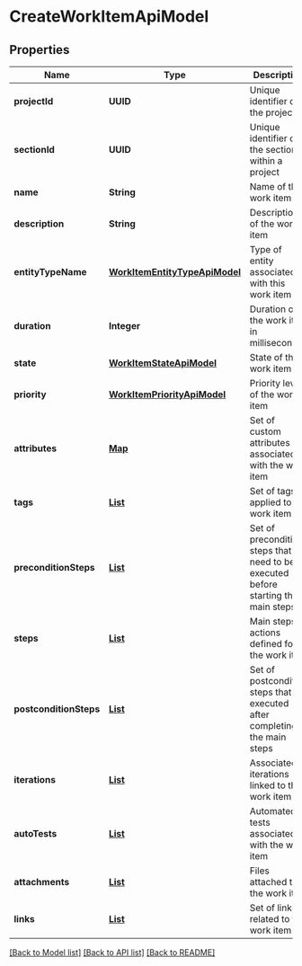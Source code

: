 # CreateWorkItemApiModel
## Properties

| Name | Type | Description | Notes |
|------------ | ------------- | ------------- | -------------|
| **projectId** | **UUID** | Unique identifier of the project | [default to null] |
| **sectionId** | **UUID** | Unique identifier of the section within a project | [optional] [default to null] |
| **name** | **String** | Name of the work item | [default to null] |
| **description** | **String** | Description of the work item | [optional] [default to null] |
| **entityTypeName** | [**WorkItemEntityTypeApiModel**](WorkItemEntityTypeApiModel.md) | Type of entity associated with this work item | [default to null] |
| **duration** | **Integer** | Duration of the work item in milliseconds | [default to null] |
| **state** | [**WorkItemStateApiModel**](WorkItemStateApiModel.md) | State of the work item | [default to null] |
| **priority** | [**WorkItemPriorityApiModel**](WorkItemPriorityApiModel.md) | Priority level of the work item | [default to null] |
| **attributes** | [**Map**](AnyType.md) | Set of custom attributes associated with the work item | [default to null] |
| **tags** | [**List**](TagModel.md) | Set of tags applied to the work item | [default to null] |
| **preconditionSteps** | [**List**](CreateStepApiModel.md) | Set of precondition steps that need to be executed before starting the main steps | [default to null] |
| **steps** | [**List**](CreateStepApiModel.md) | Main steps or actions defined for the work item | [default to null] |
| **postconditionSteps** | [**List**](CreateStepApiModel.md) | Set of postcondition steps that are executed after completing the main steps | [default to null] |
| **iterations** | [**List**](AssignIterationApiModel.md) | Associated iterations linked to the work item | [optional] [default to null] |
| **autoTests** | [**List**](AutoTestIdModel.md) | Automated tests associated with the work item | [optional] [default to null] |
| **attachments** | [**List**](AssignAttachmentApiModel.md) | Files attached to the work item | [optional] [default to null] |
| **links** | [**List**](CreateLinkApiModel.md) | Set of links related to the work item | [default to null] |

[[Back to Model list]](../README.md#documentation-for-models) [[Back to API list]](../README.md#documentation-for-api-endpoints) [[Back to README]](../README.md)

